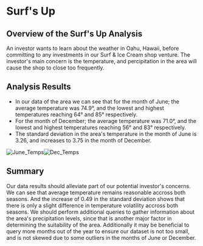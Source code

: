 # Surf's Up

## Overview of the Surf's Up Analysis
An investor wants to learn about the weather in Oahu, Hawaii, before committing to any investments in our Surf & Ice Cream shop venture. The investor's main concern is the temperature, and percipitation in the area will cause the shop to close too frequently.

## Analysis Results
- In our data of the area we can see that for the month of June; the average temperature was 74.9°, and the lowest and highest temperatures reaching 64° and 85° respectively.
- For the month of December; the average temperature was 71.0°, and the lowest and highest temperatures reaching 56° and 83° respectively.
- The standard deviation in the area's temperature in the month of June is 3.26, and increases to 3.75 in the month of December.

![June_Temps](challenge/resources/june_temps.png)![Dec_Temps](challenge/resources/dec_temps.png)

## Summary
Our data results should alleviate part of our potential investor's concerns. We can see that average temperature remains reasonable accross both seasons. And the increase of 0.49 in the standard deviation shows that there is only a slight difference in temperature volatility accross both seasons. We should perform additional queries to gather information about the area's precipitation levels, since that is another major factor in determining the suitability of the area. Additionally it may be beneficial to query more months out of the year to ensure our dataset is not too small, and is not skewed due to some outliers in the months of June or December.
